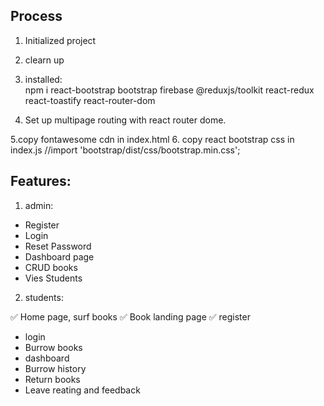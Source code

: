 ## Process

1. Initialized project
2. clearn up
3. installed:  
   npm i react-bootstrap bootstrap firebase @reduxjs/toolkit react-redux react-toastify react-router-dom

4. Set up multipage routing with react router dome.

5.copy fontawesome cdn in index.html 6. copy react bootstrap css in index.js //import 'bootstrap/dist/css/bootstrap.min.css';

## Features:

1. admin:

- Register
- Login
- Reset Password
- Dashboard page
- CRUD books
- Vies Students

2. students:

✅ Home page, surf books
✅ Book landing page
✅ register

- login
- Burrow books
- dashboard
- Burrow history
- Return books
- Leave reating and feedback
